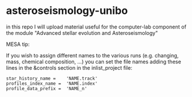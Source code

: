 # asteroseismology-unibo

in this repo I will upload material useful for the computer-lab component of the module "Advanced stellar evolution and Asteroseismology"


MESA tip:

If you wish to assign different names to the various runs (e.g. changing, mass, chemical composition, ...) you can set the file names adding these lines in the &controls section in the inlist_project file:


	star_history_name =    'NAME.track'
	profiles_index_name =  'NAME.index'
	profile_data_prefix =  'NAME_n'

